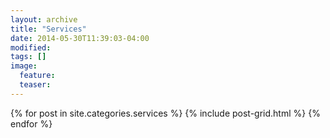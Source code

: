 ```yaml
---
layout: archive
title: "Services"
date: 2014-05-30T11:39:03-04:00
modified:
tags: []
image:
  feature:
  teaser:
---
```


<div class="tiles">
{% for post in site.categories.services %}
  {% include post-grid.html %}
{% endfor %}
</div><!-- /.tiles -->